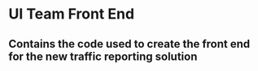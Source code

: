 # UI Team Front End

## Contains the code used to create the front end for the new traffic reporting solution
